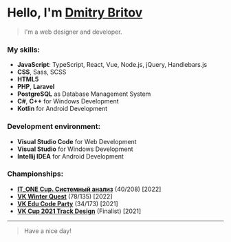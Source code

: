 # Hello, I'm [Dmitry Britov][web]
> I'm a web designer and developer.

### My skills:

- **JavaScript**: TypeScript, React, Vue, Node.js, jQuery, Handlebars.js
- **CSS**, Sass, SCSS
- **HTML5**
- **PHP**, **Laravel**
- **PostgreSQL** as Database Management System
- **C#**, **C++** for Windows Development
- **Kotlin** for Android Development

### Development environment:

- **Visual Studio Code** for Web Development
- **Visual Studio** for Windows Development
- **Intellij IDEA** for Android Development

### Championships:
- **[IT_ONE Cup. Системный анализ](https://cups.online/ru/results/itonecup?period=past&roundId=662&round_id=662)** (40/208) [2022]
- **[VK Winter Quest](https://cups.online/ru/results/vkwinterquest?page=3&pageSize=36&period=past&roundId=659)** (78/135) [2022]
- **[VK Edu Code Party](https://cups.online/ru/results/vkeducodeparty?page=4&period=past&roundId=657)** (34/173) [2021]
- **[VK Cup 2021 Track Design](https://vk.com/vkteam?w=wall-147415323_10535)** (Finalist) [2021]
__________
> Have a nice day!

[web]: https://kenclaron.github.io/kenclaron

